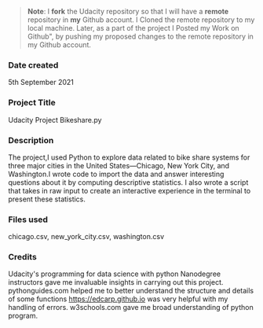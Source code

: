 >**Note**: I **fork** the Udacity repository so that I will have a **remote** repository in **my** Github account.  I Cloned the remote repository to my local machine. Later, as a part of the project I Posted my Work on Github", by pushing my proposed changes to the remote repository in my Github account.

### Date created
5th September 2021

### Project Title
Udacity Project Bikeshare.py

### Description
The project,I used Python to explore data related to bike share systems for three major cities in the United States—Chicago, New York City, and Washington.I wrote code to import the data and answer interesting questions about it by computing descriptive statistics. I also wrote a script that takes in raw input to create an interactive experience in the terminal to present these statistics.

### Files used
chicago.csv, new_york_city.csv, washington.csv

### Credits
Udacity's programming for data science with python Nanodegree instructors gave me invaluable insights in carrying out this project.
pythonguides.com helped me to better understand the structure and details of some functions 
https://edcarp.github.io was very helpful with my handling of errors.
w3schools.com gave me broad understanding of python program.

